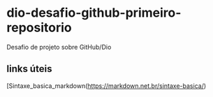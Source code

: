 # dio-desafio-github-primeiro-repositorio
Desafio de projeto sobre GitHub/Dio

## links úteis 
[Sintaxe_basica_markdown(https://markdown.net.br/sintaxe-basica/)
